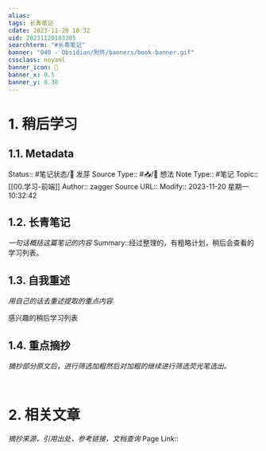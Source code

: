 ```yaml
---
alias:
tags: 长青笔记
cdate: 2023-11-20 10:32
uid: 20231120103305
searchterm: "#长青笔记"
banner: "040 - Obsidian/附件/banners/book-banner.gif"
cssclass: noyaml
banner_icon: 💌
banner_x: 0.5
banner_y: 0.38
---
```


# 1. 稍后学习

## 1.1. Metadata

Status:: #笔记状态/🌱 发芽
Source Type:: #📥/💭 想法 
Note Type:: #笔记
Topic:: [[00.学习-前端]]
Author:: zagger
Source URL::
Modify:: 2023-11-20 星期一 10:32:42

## 1.2. 长青笔记

_一句话概括这篇笔记的内容_
Summary::经过整理的，有粗略计划，稍后会查看的学习列表。

## 1.3. 自我重述

_用自己的话去重述提取的重点内容_

感兴趣的稍后学习列表
## 1.4. 重点摘抄

_摘抄部分原文后，进行筛选加粗然后对加粗的继续进行筛选荧光笔选出。_
```ad-todo


```

# 2. 相关文章

_摘抄来源，引用出处，参考链接，文档查询_
Page Link::


